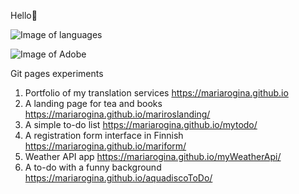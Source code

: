 Hello🤗

![Image of languages](https://p.kindpng.com/picc/s/171-1718053_html-css-javascript-png-transparent-png.png)


![Image of Adobe](https://smallimg.pngkey.com/png/small/143-1434872_adobe-photoshop-illustrator-indesign-illustrator-photoshop-indesign-logo.png)


Git pages experiments
1. Portfolio of my translation services https://mariarogina.github.io
2. A landing page for tea and books https://mariarogina.github.io/mariroslanding/
2. A simple to-do list https://mariarogina.github.io/mytodo/
3. A registration form interface in Finnish https://mariarogina.github.io/mariform/
4. Weather API app https://mariarogina.github.io/myWeatherApi/
5. A to-do with a funny background https://mariarogina.github.io/aquadiscoToDo/
